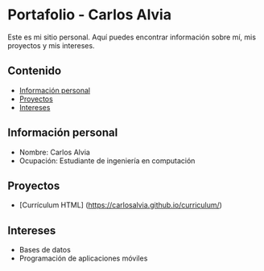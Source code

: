 # Portafolio - Carlos Alvia
Este es mi sitio personal. Aquí puedes encontrar información sobre mí, mis
proyectos y mis intereses.
## Contenido
* [Información personal](#información-personal)
* [Proyectos](#proyectos)
* [Intereses](#intereses)
## Información personal
* Nombre: Carlos Alvia
* Ocupación: Estudiante de ingeniería en computación
## Proyectos
* [Currículum HTML] (https://carlosalvia.github.io/curriculum/)
## Intereses
* Bases de datos
* Programación de aplicaciones móviles
